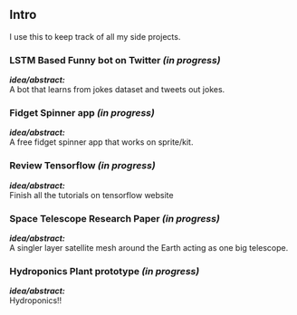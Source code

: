 
## Intro
I use this to keep track of all my side projects.

### LSTM Based Funny bot on Twitter ***(in progress)***
***idea/abstract:*** <br>
A bot that learns from jokes dataset and tweets out jokes.

### Fidget Spinner app ***(in progress)***
***idea/abstract:*** <br>
A free fidget spinner app that works on sprite/kit.

### Review Tensorflow ***(in progress)***
***idea/abstract:*** <br>
Finish all the tutorials on tensorflow website

### Space Telescope Research Paper ***(in progress)***
***idea/abstract:*** <br>
A singler layer satellite mesh around the Earth acting as one big telescope.

### Hydroponics Plant prototype ***(in progress)***
***idea/abstract:*** <br>
Hydroponics!!
